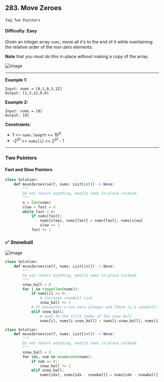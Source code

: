 ## 283. Move Zeroes

```Tag```: ```Two Pointers```

#### Difficulty: Easy

Given an integer array ```nums```, move all ```0```'s to the end of it while maintaining the relative order of the non-zero elements.

__Note__ that you must do this in-place without making a copy of the array.

![image](https://user-images.githubusercontent.com/35042430/210155168-c6db9570-17bc-4d2f-91cd-3d6e45c0608a.png)

---

__Example 1:__
```
Input: nums = [0,1,0,3,12]
Output: [1,3,12,0,0]
```

__Example 2:__
```
Input: nums = [0]
Output: [0]
```

__Constraints:__

- 1 <= ```nums.length``` <= 10<sup>4</sup>
- -2<sup>31</sup> <= ```nums[i]``` <= 2<sup>31</sup> - 1

---

### Two Pointers

#### Fast and Slow Pointers

```Python
class Solution:
    def moveZeroes(self, nums: List[int]) -> None:
        """
        Do not return anything, modify nums in-place instead.
        """
        n = len(nums)
        slow = fast = 0
        while fast < n:
            if nums[fast]:
                nums[slow], nums[fast] = nums[fast], nums[slow]
                slow += 1
            fast += 1
```

### ✅ Snowball

![image](https://assets.leetcode.com/users/olsh/image_1537442610.png)

```Python
class Solution:
    def moveZeroes(self, nums: List[int]) -> None:
        """
        Do not return anything, modify nums in-place instead.
        """
        snow_ball = 0
        for i in range(len(nums)):
            if nums[i] == 0:
                # Increase snowball size
                snow_ball += 1
            # If encounter a non-zero integer and there is a snowball:
            elif snow_ball:
                # Swap to the first index of the snow ball
                nums[i], nums[i-snow_ball] = nums[i-snow_ball], nums[i]
```

```Python
class Solution:
    def moveZeroes(self, nums: List[int]) -> None:
        """
        Do not return anything, modify nums in-place instead.
        """
        snow_ball = 0
        for idx, num in enumerate(nums):
            if num == 0:
                snow_ball += 1
            elif snow_ball:
                nums[idx], nums[idx - snowball] = nums[idx - snowball], nums[idx]
```
